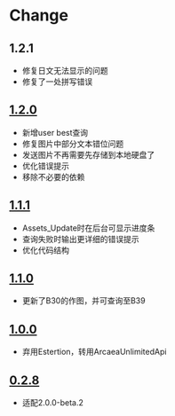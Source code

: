 # Change 
## 1.2.1
- 修复日文无法显示的问题
- 修复了一处拼写错误
## [1.2.0](https://pypi.org/project/nonebot-plugin-arcaeabot/1.2.0/)
- 新增user best查询
- 修复图片中部分文本错位问题
- 发送图片不再需要先存储到本地硬盘了
- 优化错误提示
- 移除不必要的依赖
## [1.1.1](https://pypi.org/project/nonebot-plugin-arcaeabot/1.1.1/)
- Assets_Update时在后台可显示进度条
- 查询失败时输出更详细的错误提示
- 优化代码结构
## [1.1.0](https://pypi.org/project/nonebot-plugin-arcaeabot/1.1.0/)
- 更新了B30的作图，并可查询至B39
## [1.0.0](https://pypi.org/project/nonebot-plugin-arcaeabot/1.0.0/)
- 弃用Estertion，转用ArcaeaUnlimitedApi
## [0.2.8](https://pypi.org/project/nonebot-plugin-arcaeabot/0.2.8/)
- 适配2.0.0-beta.2